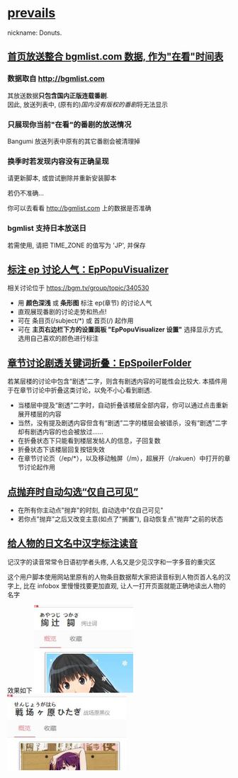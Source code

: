 # [prevails](https://bgm.tv/user/prevails)
nickname: Donuts.

## [首页放送整合 bgmlist.com 数据, 作为"在看"时间表](bgmlist_integrator.user.js?raw=true)
### 数据取自 http://bgmlist.com
其放送数据**只包含国内正版连载番剧**.<br>
因此, 放送列表中, (原有的)*国内没有版权的番剧*将无法显示

### 只展现你当前"在看"的番剧的放送情况
Bangumi 放送列表中原有的其它番剧会被清理掉

### 换季时若发现内容没有正确呈现
请更新脚本, 或尝试删除并重新安装脚本

若仍不准确...

你可以去看看 http://bgmlist.com 上的数据是否准确

### bgmlist 支持日本放送日
若需使用, 请把 TIME_ZONE 的值写为 'JP', 并保存

## [标注 ep 讨论人气：EpPopuVisualizer](ep_popu_visualizer.user.js?raw=true)

相关讨论位于 https://bgm.tv/group/topic/340530

- 用 __颜色深浅__ 或 __条形图__ 标注 ep(章节) 的讨论人气
- 直观展现番剧的讨论走势和热点!
- 可在 条目页(/subject/*) 或 首页(/) 起作用
- 可在 __主页右边栏下方的设置面板 "EpPopuVisualizer 设置"__ 选择显示方式, 选用自己喜欢的颜色进行标注


## [章节讨论剧透关键词折叠：EpSpoilerFolder](ep_spoiler_folder.user.js?raw=true)

若某层楼的讨论中包含“剧透”二字，则含有剧透内容的可能性会比较大. 本插件用于在章节讨论中折叠这类讨论，以免不小心看到剧透.

- 当楼层中提及“剧透”二字时，自动折叠该楼层全部内容，你可以通过点击重新展开楼层的内容
- 当然，没有提及剧透内容但含有“剧透”二字的楼层会被错杀，没有“剧透”二字却有剧透内容的也会被放过……
- 在折叠状态下只能看到楼层发帖人的信息，子回复数
- 折叠状态下该楼层回复按钮失效
- 在章节讨论页（/ep/*），以及移动触屏（/m），超展开（/rakuen）中打开的章节讨论起作用

## [点抛弃时自动勾选“仅自己可见”](set_privacy_on_drop.user.js?raw=true)

- 在所有你主动点"抛弃"的时刻, 自动选中"仅自己可见"
- 若你点"抛弃"之后又改变主意(如点了"搁置"), 自动恢复点"抛弃"之前的状态

## [给人物的日文名中汉字标注读音](jp_name_kanji_pronunciation.user.js?raw=true)
记汉字的读音常常令日语初学者头疼, 人名又是少见汉字和一字多音的重灾区

这个用户脚本使用网站里原有的人物条目数据帮大家把读音标到人物页首人名的汉字上, 比在 infobox 里慢慢找要更加直观, 
让人一打开页面就能正确地读出人物的名字

效果如下
![example_0](images/example_jp_name_kanji_pronunciation_0.jpg)
![example_1](images/example_jp_name_kanji_pronunciation_1.jpg)